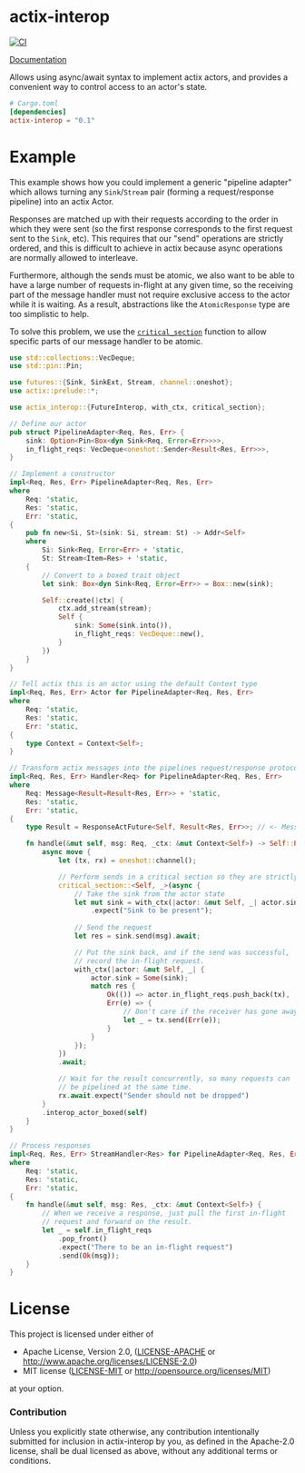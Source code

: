 # actix-interop
[![CI](https://github.com/Diggsey/actix-interop/workflows/CI/badge.svg)](https://github.com/Diggsey/actix-interop/actions)

[Documentation](https://docs.rs/actix-interop)

Allows using async/await syntax to implement actix actors, and provides a
convenient way to control access to an actor's state.

```toml
# Cargo.toml
[dependencies]
actix-interop = "0.1"
```

# Example

This example shows how you could implement a generic "pipeline adapter"
which allows turning any `Sink`/`Stream` pair (forming a request/response
pipeline) into an actix Actor.

Responses are matched up with their requests according to the order
in which they were sent (so the first response corresponds to the
first request sent to the `Sink`, etc). This requires that our "send"
operations are strictly ordered, and this is difficult to achieve
in actix because async operations are normally allowed to interleave.

Furthermore, although the sends must be atomic, we also want to be
able to have a large number of requests in-flight at any given time,
so the receiving part of the message handler must not require exclusive
access to the actor while it is waiting. As a result, abstractions
like the `AtomicResponse` type are too simplistic to help.

To solve this problem, we use the [`critical_section`](critical_section)
function to allow specific parts of our message handler to be  atomic.

```rust
use std::collections::VecDeque;
use std::pin::Pin;

use futures::{Sink, SinkExt, Stream, channel::oneshot};
use actix::prelude::*;

use actix_interop::{FutureInterop, with_ctx, critical_section};

// Define our actor
pub struct PipelineAdapter<Req, Res, Err> {
    sink: Option<Pin<Box<dyn Sink<Req, Error=Err>>>>,
    in_flight_reqs: VecDeque<oneshot::Sender<Result<Res, Err>>>,
}

// Implement a constructor
impl<Req, Res, Err> PipelineAdapter<Req, Res, Err>
where
    Req: 'static,
    Res: 'static,
    Err: 'static,
{
    pub fn new<Si, St>(sink: Si, stream: St) -> Addr<Self>
    where
        Si: Sink<Req, Error=Err> + 'static,
        St: Stream<Item=Res> + 'static,
    {
        // Convert to a boxed trait object
        let sink: Box<dyn Sink<Req, Error=Err>> = Box::new(sink);

        Self::create(|ctx| {
            ctx.add_stream(stream);
            Self {
                sink: Some(sink.into()),
                in_flight_reqs: VecDeque::new(),
            }
        })
    }
}

// Tell actix this is an actor using the default Context type
impl<Req, Res, Err> Actor for PipelineAdapter<Req, Res, Err>
where
    Req: 'static,
    Res: 'static,
    Err: 'static,
{
    type Context = Context<Self>;
}

// Transform actix messages into the pipelines request/response protocol
impl<Req, Res, Err> Handler<Req> for PipelineAdapter<Req, Res, Err>
where
    Req: Message<Result=Result<Res, Err>> + 'static,
    Res: 'static,
    Err: 'static,
{
    type Result = ResponseActFuture<Self, Result<Res, Err>>; // <- Message response type

    fn handle(&mut self, msg: Req, _ctx: &mut Context<Self>) -> Self::Result {
        async move {
            let (tx, rx) = oneshot::channel();

            // Perform sends in a critical section so they are strictly ordered
            critical_section::<Self, _>(async {
                // Take the sink from the actor state
                let mut sink = with_ctx(|actor: &mut Self, _| actor.sink.take())
                    .expect("Sink to be present");
                
                // Send the request
                let res = sink.send(msg).await;

                // Put the sink back, and if the send was successful,
                // record the in-flight request.
                with_ctx(|actor: &mut Self, _| {
                    actor.sink = Some(sink);
                    match res {
                        Ok(()) => actor.in_flight_reqs.push_back(tx),
                        Err(e) => {
                            // Don't care if the receiver has gone away
                            let _ = tx.send(Err(e));
                        }
                    }
                });
            })
            .await;

            // Wait for the result concurrently, so many requests can
            // be pipelined at the same time.
            rx.await.expect("Sender should not be dropped")
        }
        .interop_actor_boxed(self)
    }
}

// Process responses
impl<Req, Res, Err> StreamHandler<Res> for PipelineAdapter<Req, Res, Err>
where
    Req: 'static,
    Res: 'static,
    Err: 'static,
{
    fn handle(&mut self, msg: Res, _ctx: &mut Context<Self>) {
        // When we receive a response, just pull the first in-flight
        // request and forward on the result.
        let _ = self.in_flight_reqs
            .pop_front()
            .expect("There to be an in-flight request")
            .send(Ok(msg));
    }
}
```

# License

This project is licensed under either of

 * Apache License, Version 2.0, ([LICENSE-APACHE](LICENSE-APACHE) or
   http://www.apache.org/licenses/LICENSE-2.0)
 * MIT license ([LICENSE-MIT](LICENSE-MIT) or
   http://opensource.org/licenses/MIT)

at your option.

### Contribution

Unless you explicitly state otherwise, any contribution intentionally submitted
for inclusion in actix-interop by you, as defined in the Apache-2.0 license, shall be
dual licensed as above, without any additional terms or conditions.
